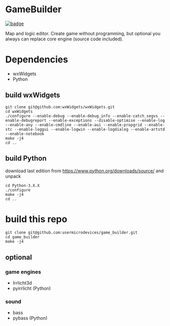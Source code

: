 # GameBuilder
[![badge](https://img.shields.io/badge/license-MIT-blue)](https://github.com/usermicrodevices/game_builder/blob/main/LICENSE)

Map and logic editor.
Create game without programming, but optional you always can replace core engine (source code included).

# Dependencies
- wxWidgets
- Python

## build wxWidgets
```
git clone git@github.com:wxWidgets/wxWidgets.git
cd wxWidgets
./configure --enable-debug --enable-debug_info --enable-catch_segvs --enable-debugreport --enable-exceptions --disable-optimise --enable-log --enable-any --enable-cmdline --enable-aui --enable-propgrid --enable-stc --enable-loggui --enable-logwin --enable-logdialog --enable-artstd --enable-notebook
make -j4
cd ..
```

## build Python
download last edition from https://www.python.org/downloads/source/ and unpack
```
cd Python-3.X.X
./configure
make -j4
cd ..
```

# build this repo
```
git clone git@github.com:usermicrodevices/game_builder.git
cd game_builder
make -j4
```


## optional

### game engines
- Irrlicht3d
- pyirrlicht (Python)

### sound
- bass
- pybass (Python)
